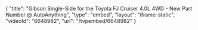 {
    "title": "Gibson Single-Side for the Toyota FJ Cruiser 4.0L 4WD - New Part Number @ AutoAnything",
    "type": "embed",
    "layout": "iframe-static",
    "videoId": "6648982",
    "url": "\/tvpembed\/6648982"
}
